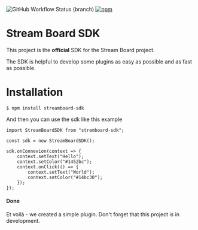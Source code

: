 ![GitHub Workflow Status (branch)](https://img.shields.io/github/workflow/status/studimax/streamboard-sdk/CodeQL)
[![npm](https://img.shields.io/npm/v/streamboard-sdk)](https://www.npmjs.com/package/streamboard-sdk)
# Stream Board SDK

This project is the **official** SDK for the Stream Board project.

The SDK is helpful to develop some plugins as easy as possible and as fast as possible.

# Installation

    $ npm install streamboard-sdk

And then you can use the sdk like this example

    import StreamBoardSDK from "stremboard-sdk";
    
    const sdk = new StreamBoardSDK();

    sdk.onConnexion(context => {
        context.setText("Hello");
        context.setColor("#1452bc");
        context.onClick(() => {
            context.setText("World");
            context.setColor("#14bc30");
        });
    });


#### Done

Et voilà - we created a simple plugin. Don't forget that this project is in development.
